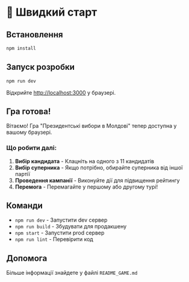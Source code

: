 # 🚀 Швидкий старт

## Встановлення

```bash
npm install
```

## Запуск розробки

```bash
npm run dev
```

Відкрийте [http://localhost:3000](http://localhost:3000) у браузері.

## Гра готова!

Вітаємо! Гра "Президентські вибори в Молдові" тепер доступна у вашому браузері. 

### Що робити далі:

1. **Вибір кандидата** - Клацніть на одного з 11 кандидатів
2. **Вибір суперника** - Якщо потрібно, обирайте суперника від іншої партії  
3. **Проведення кампанії** - Виконуйте дії для підвищення рейтингу
4. **Перемога** - Перемагайте у першому або другому турі!

## Команди

- `npm run dev` - Запустити dev сервер
- `npm run build` - Збудувати для продакшену  
- `npm start` - Запустити prod сервер
- `npm run lint` - Перевірити код

## Допомога

Більше інформації знайдете у файлі `README_GAME.md`


